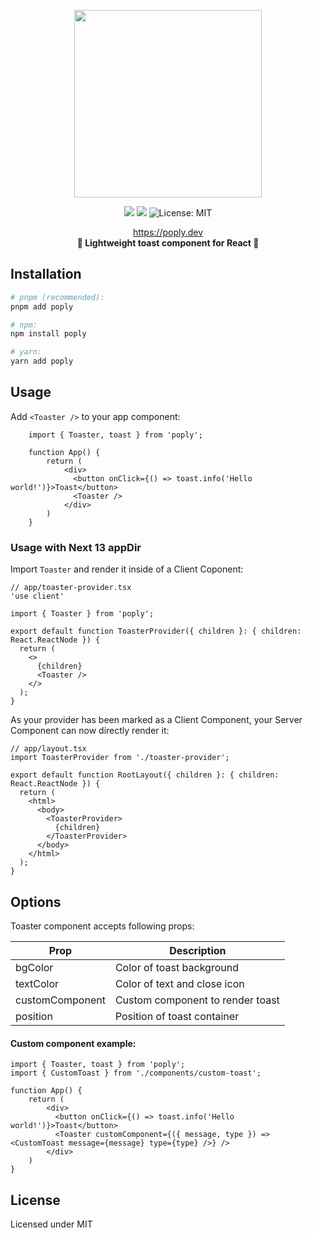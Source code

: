 <p align="center">
  <img height=300 src="https://i.imgur.com/MwiRRJB.png" />
</p>
<p align="center">
  <img src="https://img.shields.io/npm/v/poply.svg?style=for-the-badge"/>
  <img src="https://img.shields.io/bundlephobia/minzip/poply?style=for-the-badge"/>
  <img alt="License: MIT" src="https://img.shields.io/badge/license-MIT-yellow.svg?style=for-the-badge" />
</p>

<p align="center">
    <a href="#">https://poply.dev</a><br/>
    <strong>🎉 Lightweight toast component for React 🎉</strong>
</p>

## Installation

```sh
# pnpm (recommended):
pnpm add poply

# npm:
npm install poply

# yarn:
yarn add poply
```

## Usage

Add `<Toaster />` to your app component:
```tsx
    import { Toaster, toast } from 'poply';

    function App() {
        return (
            <div>
              <button onClick={() => toast.info('Hello world!')}>Toast</button>
              <Toaster />
            </div>
        )
    }
```

### Usage with Next 13 appDir
Import `Toaster` and render it inside of a Client Coponent:
```tsx
// app/toaster-provider.tsx
'use client'

import { Toaster } from 'poply';

export default function ToasterProvider({ children }: { children: React.ReactNode }) {
  return (
    <>
      {children}
      <Toaster />
    </>
  );
}
```
As your provider has been marked as a Client Component, your Server Component can now directly render it:
```tsx
// app/layout.tsx
import ToasterProvider from './toaster-provider';

export default function RootLayout({ children }: { children: React.ReactNode }) {
  return (
    <html>
      <body>
        <ToasterProvider>
          {children}
        </ToasterProvider>
      </body>
    </html>
  );
}
```

## Options

Toaster component accepts following props:

| Prop       | Description                      |
|------------|----------------------------------|
| bgColor | Color of toast background        |
| textColor   | Color of text and close icon     |
| customComponent | Custom component to render toast |
| position | Position of toast container      |

#### Custom component example:
```tsx
import { Toaster, toast } from 'poply';
import { CustomToast } from './components/custom-toast';

function App() {
    return (
        <div>
          <button onClick={() => toast.info('Hello world!')}>Toast</button>
          <Toaster customComponent={({ message, type }) => <CustomToast message={message} type={type} />} />
        </div>
    )
}
```

## License

Licensed under MIT
